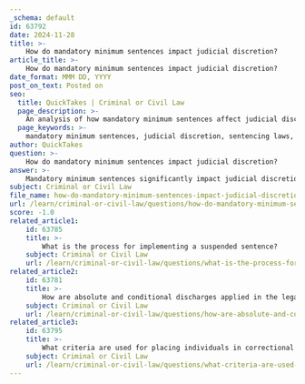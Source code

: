 ```yaml
---
_schema: default
id: 63792
date: 2024-11-28
title: >-
    How do mandatory minimum sentences impact judicial discretion?
article_title: >-
    How do mandatory minimum sentences impact judicial discretion?
date_format: MMM DD, YYYY
post_on_text: Posted on
seo:
  title: QuickTakes | Criminal or Civil Law
  page_description: >-
    An analysis of how mandatory minimum sentences affect judicial discretion, leading to inflexible sentencing outcomes and potential disparities in the criminal justice system.
  page_keywords: >-
    mandatory minimum sentences, judicial discretion, sentencing laws, individualized justice, harsh sentences, prosecutors, sentencing disparities, criminal justice system, legal outcomes, mitigating factors
author: QuickTakes
question: >-
    How do mandatory minimum sentences impact judicial discretion?
answer: >-
    Mandatory minimum sentences significantly impact judicial discretion by limiting the ability of judges to tailor sentences based on the unique circumstances of each case. These laws require judges to impose predetermined minimum sentences for specific offenses, often leading to harsh and inflexible outcomes. Critics argue that this undermines the principle of individualized justice, as offenders with vastly different backgrounds and situations may receive identical sentences.\n\nIn many jurisdictions in the United States, mandatory minimums compel judges to impose severe incarcerative terms, even when they believe that a lesser sentence would be more appropriate. This lack of discretion can lead to a one-size-fits-all approach to sentencing, which may not adequately consider mitigating factors such as the offender's history, intent, or the context of the crime.\n\nMoreover, the shift of discretion from judges to prosecutors is another critical aspect of mandatory minimum sentences. Prosecutors have the power to decide whether to charge a defendant with a crime that carries a mandatory minimum sentence, effectively controlling the sentencing outcome. This can create disparities in sentencing, as the decision to apply mandatory minimums may be influenced by factors such as race or socioeconomic status.\n\nOverall, while mandatory minimum sentences were intended to ensure consistent and severe penalties for serious offenses, they often result in a reduction of judicial discretion, leading to potential injustices and disparities within the criminal justice system. The core values of guided judicial discretion, tailored sentencing, and consideration of individual circumstances are compromised by these rigid sentencing laws.
subject: Criminal or Civil Law
file_name: how-do-mandatory-minimum-sentences-impact-judicial-discretion.md
url: /learn/criminal-or-civil-law/questions/how-do-mandatory-minimum-sentences-impact-judicial-discretion
score: -1.0
related_article1:
    id: 63785
    title: >-
        What is the process for implementing a suspended sentence?
    subject: Criminal or Civil Law
    url: /learn/criminal-or-civil-law/questions/what-is-the-process-for-implementing-a-suspended-sentence
related_article2:
    id: 63781
    title: >-
        How are absolute and conditional discharges applied in the legal system?
    subject: Criminal or Civil Law
    url: /learn/criminal-or-civil-law/questions/how-are-absolute-and-conditional-discharges-applied-in-the-legal-system
related_article3:
    id: 63795
    title: >-
        What criteria are used for placing individuals in correctional facilities?
    subject: Criminal or Civil Law
    url: /learn/criminal-or-civil-law/questions/what-criteria-are-used-for-placing-individuals-in-correctional-facilities
---
```


&nbsp;